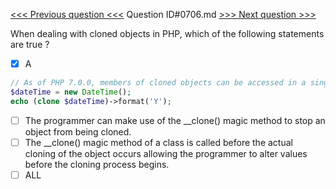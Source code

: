 [<<< Previous question <<<](0705.md)  Question ID#0706.md  [>>> Next question >>>](0707.md) 

When dealing with cloned objects in PHP, which of the following statements are true ?

- [x] A
```php
// As of PHP 7.0.0, members of cloned objects can be accessed in a single expression without any assignments... Like this:
$dateTime = new DateTime();
echo (clone $dateTime)->format('Y');
```

- [ ] The programmer can make use of the __clone() magic method to stop an object from being cloned.
- [ ] The __clone() magic method of a class is called before the actual cloning of the object occurs allowing the programmer to alter values before the cloning process begins.
- [ ] ALL
